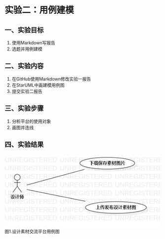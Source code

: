 # 实验二：用例建模

## 一、实验目标

1. 使用Markdown写报告
2. 选题并用例建模

## 二、实验内容

1. 在GitHub使用Markdown修改实验一报告
2. 在StarUML中画建模用例图
3. 提交实验二报告

## 三、实验步骤

1. 分析平台的使用对象
2. 画图并连线

## 四、实验结果

![用例图](./Lab2_UseCaseDiagram1.jpg)  
图1.设计素材交流平台用例图
